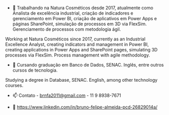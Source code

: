 - 🔭 Trabalhando na Natura Cosméticos desde 2017, atualmente como Analista de excelência industrial, criação de indicadores e gerenciamento em Power BI, criação de aplicativos em Power Apps e páginas SharePoint, simulação de processos em 3D via FlexSim. Gerenciamento de processos com metodologia ágil. 

Working at Natura Cosméticos since 2017, currently as an Industrial Excellence Analyst, creating indicators and management in Power BI, creating applications in Power Apps and SharePoint pages, simulating 3D processes via FlexSim. Process management with agile methodology.

- 🌱 Cursando graduação em Banco de Dados, SENAC. Inglês, entre outros cursos de tecnologia. 

Studying a degree in Database, SENAC. English, among other technology courses.

- 📫 Contato - brnfa2011@gmail.com - 11 9 8938-7671

- 🔗 https://www.linkedin.com/in/bruno-felipe-almeida-pcd-26829014a/
